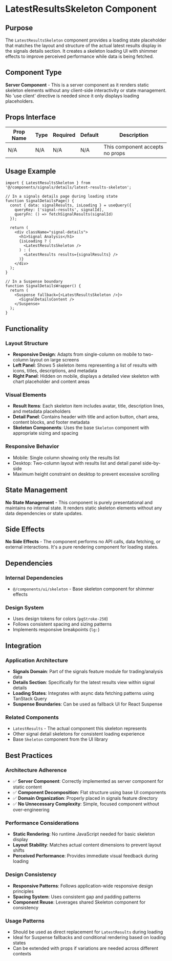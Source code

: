 # LatestResultsSkeleton Component

## Purpose

The `LatestResultsSkeleton` component provides a loading state placeholder that matches the layout and structure of the actual latest results display in the signals details section. It creates a skeleton loading UI with shimmer effects to improve perceived performance while data is being fetched.

## Component Type

**Server Component** - This is a server component as it renders static skeleton elements without any client-side interactivity or state management. No 'use client' directive is needed since it only displays loading placeholders.

## Props Interface

| Prop Name | Type | Required | Default | Description |
|-----------|------|----------|---------|-------------|
| N/A | N/A | N/A | N/A | This component accepts no props |

## Usage Example

```tsx
import { LatestResultsSkeleton } from '@/components/signals/details/latest-results-skeleton';

// In a signals details page during loading state
function SignalDetailsPage() {
  const { data: signalResults, isLoading } = useQuery({
    queryKey: ['signal-results', signalId],
    queryFn: () => fetchSignalResults(signalId)
  });

  return (
    <div className="signal-details">
      <h1>Signal Analysis</h1>
      {isLoading ? (
        <LatestResultsSkeleton />
      ) : (
        <LatestResults results={signalResults} />
      )}
    </div>
  );
}

// In a Suspense boundary
function SignalDetailsWrapper() {
  return (
    <Suspense fallback={<LatestResultsSkeleton />}>
      <SignalDetailsContent />
    </Suspense>
  );
}
```

## Functionality

### Layout Structure
- **Responsive Design**: Adapts from single-column on mobile to two-column layout on large screens
- **Left Panel**: Shows 5 skeleton items representing a list of results with icons, titles, descriptions, and metadata
- **Right Panel**: Hidden on mobile, displays a detailed view skeleton with chart placeholder and content areas

### Visual Elements
- **Result Items**: Each skeleton item includes avatar, title, description lines, and metadata placeholders
- **Detail Panel**: Contains header with title and action button, chart area, content blocks, and footer metadata
- **Skeleton Components**: Uses the base `Skeleton` component with appropriate sizing and spacing

### Responsive Behavior
- Mobile: Single column showing only the results list
- Desktop: Two-column layout with results list and detail panel side-by-side
- Maximum height constraint on desktop to prevent excessive scrolling

## State Management

**No State Management** - This component is purely presentational and maintains no internal state. It renders static skeleton elements without any data dependencies or state updates.

## Side Effects

**No Side Effects** - The component performs no API calls, data fetching, or external interactions. It's a pure rendering component for loading states.

## Dependencies

### Internal Dependencies
- `@/components/ui/skeleton` - Base skeleton component for shimmer effects

### Design System
- Uses design tokens for colors (`pgStroke-250`)
- Follows consistent spacing and sizing patterns
- Implements responsive breakpoints (`lg:`)

## Integration

### Application Architecture
- **Signals Domain**: Part of the signals feature module for trading/analysis data
- **Details Section**: Specifically for the latest results view within signal details
- **Loading States**: Integrates with async data fetching patterns using TanStack Query
- **Suspense Boundaries**: Can be used as fallback UI for React Suspense

### Related Components
- `LatestResults` - The actual component this skeleton represents
- Other signal detail skeletons for consistent loading experience
- Base `Skeleton` component from the UI library

## Best Practices

### Architecture Adherence
- ✅ **Server Component**: Correctly implemented as server component for static content
- ✅ **Component Decomposition**: Flat structure using base UI components
- ✅ **Domain Organization**: Properly placed in signals feature directory
- ✅ **No Unnecessary Complexity**: Simple, focused component without over-engineering

### Performance Considerations
- **Static Rendering**: No runtime JavaScript needed for basic skeleton display
- **Layout Stability**: Matches actual content dimensions to prevent layout shifts
- **Perceived Performance**: Provides immediate visual feedback during loading

### Design Consistency
- **Responsive Patterns**: Follows application-wide responsive design principles
- **Spacing System**: Uses consistent gap and padding patterns
- **Component Reuse**: Leverages shared Skeleton component for consistency

### Usage Patterns
- Should be used as direct replacement for `LatestResults` during loading
- Ideal for Suspense fallbacks and conditional rendering based on loading states
- Can be extended with props if variations are needed across different contexts
